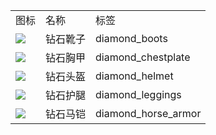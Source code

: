 <table>
	<tablebody>
		<tr>
			<td>图标</td>
			<td>名称</td>
			<td>标签</td>
		</tr>
		<tr>
			<td><img src="C:/Users/seese/Files/Projects/MC_datapacks/recipe_auto_manual/LemonTea_auto_recipes/input/mc_icon/combat/diamond_boots.png"></td>
			<td>钻石靴子</td>
			<td>diamond_boots</td>
		</tr>
		<tr>
			<td><img src="C:/Users/seese/Files/Projects/MC_datapacks/recipe_auto_manual/LemonTea_auto_recipes/input/mc_icon/combat/diamond_chestplate.png"></td>
			<td>钻石胸甲</td>
			<td>diamond_chestplate</td>
		</tr>
		<tr>
			<td><img src="C:/Users/seese/Files/Projects/MC_datapacks/recipe_auto_manual/LemonTea_auto_recipes/input/mc_icon/combat/diamond_helmet.png"></td>
			<td>钻石头盔</td>
			<td>diamond_helmet</td>
		</tr>
		<tr>
			<td><img src="C:/Users/seese/Files/Projects/MC_datapacks/recipe_auto_manual/LemonTea_auto_recipes/input/mc_icon/combat/diamond_leggings.png"></td>
			<td>钻石护腿</td>
			<td>diamond_leggings</td>
		</tr>
		<tr>
			<td><img src="C:/Users/seese/Files/Projects/MC_datapacks/recipe_auto_manual/LemonTea_auto_recipes/input/mc_icon/misc/horse_armor/diamond_horse_armor.png"></td>
			<td>钻石马铠</td>
			<td>diamond_horse_armor</td>
		</tr>
	</tablebody>
</table>
